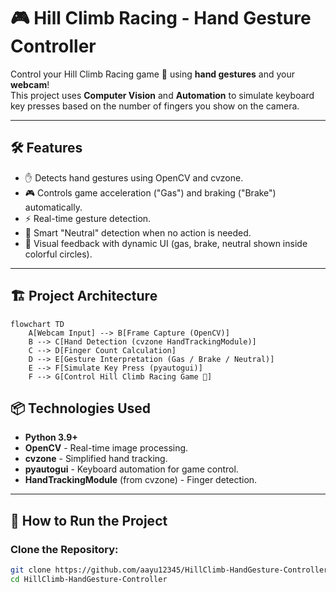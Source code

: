 # 🎮 Hill Climb Racing - Hand Gesture Controller

Control your Hill Climb Racing game 🚗 using **hand gestures** and your **webcam**!  
This project uses **Computer Vision** and **Automation** to simulate keyboard key presses based on the number of fingers you show on the camera.

---

## 🛠 Features

- ✋ Detects hand gestures using OpenCV and cvzone.
- 🎮 Controls game acceleration ("Gas") and braking ("Brake") automatically.
- ⚡ Real-time gesture detection.
- 🧠 Smart "Neutral" detection when no action is needed.
- 🎨 Visual feedback with dynamic UI (gas, brake, neutral shown inside colorful circles).

---

## 🏗 Project Architecture

```mermaid
flowchart TD
    A[Webcam Input] --> B[Frame Capture (OpenCV)]
    B --> C[Hand Detection (cvzone HandTrackingModule)]
    C --> D[Finger Count Calculation]
    D --> E[Gesture Interpretation (Gas / Brake / Neutral)]
    E --> F[Simulate Key Press (pyautogui)]
    F --> G[Control Hill Climb Racing Game 🚗]
```




## 📦 Technologies Used

- **Python 3.9+**
- **OpenCV** - Real-time image processing.
- **cvzone** - Simplified hand tracking.
- **pyautogui** - Keyboard automation for game control.
- **HandTrackingModule** (from cvzone) - Finger detection.

---

## 🚀 How to Run the Project

### Clone the Repository:
```bash
git clone https://github.com/aayu12345/HillClimb-HandGesture-Controller.git
cd HillClimb-HandGesture-Controller



